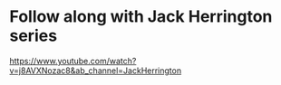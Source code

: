 # Follow along with Jack Herrington series

https://www.youtube.com/watch?v=j8AVXNozac8&ab_channel=JackHerrington